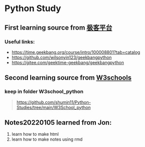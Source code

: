 # Python Study
## First learning source from [极客平台](https://time.geekbang.org/) 
### Useful links:
- https://time.geekbang.org/course/intro/100008801?tab=catalog
- https://github.com/wilsonyin123/geekbangpython
- https://gitee.com/geektime-geekbang/geekbangpython

## Second learning source from [W3schools](https://www.w3schools.com/python/default.asp)
### keep in folder W3school_python
 > https://github.com/shumin11/Python-Studies/tree/main/W3School_python

## Notes20220105 learned from Jon:
   1. learn how to make html 
   2. learn how to make notes using rmd